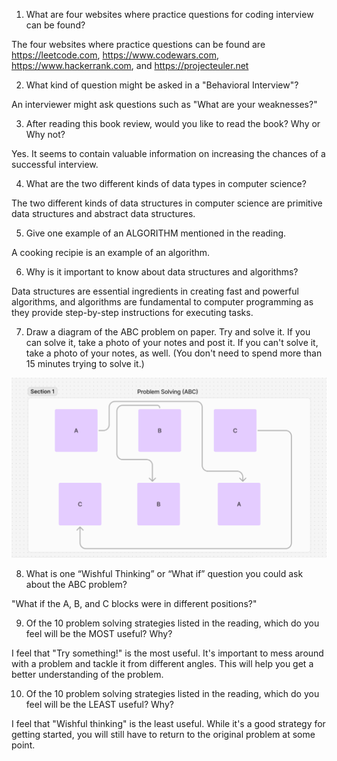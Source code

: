 1. What are four websites where practice questions for coding interview can be found?

The four websites where practice questions can be found are https://leetcode.com, https://www.codewars.com, https://www.hackerrank.com, and https://projecteuler.net

2. What kind of question might be asked in a "Behavioral Interview"?

An interviewer might ask questions such as "What are your weaknesses?"

3. After reading this book review, would you like to read the book? Why or Why not?

Yes. It seems to contain valuable information on increasing the chances of a successful interview.

4. What are the two different kinds of data types in computer science?

The two different kinds of data structures in computer science are primitive data structures and abstract data structures.

5. Give one example of an ALGORITHM mentioned in the reading.

A cooking recipie is an example of an algorithm.

6. Why is it important to know about data structures and algorithms?

Data structures are essential ingredients in creating fast and powerful algorithms, and algorithms are fundamental to computer programming as they provide step-by-step instructions for executing tasks.

7. Draw a diagram of the ABC problem on paper. Try and solve it. If you can solve it, take a photo of your notes and post it. If you can't solve it, take a photo of your notes, as well. (You don't need to spend more than 15 minutes trying to solve it.)

![alt text](image.png)

8. What is one “Wishful Thinking” or “What if” question you could ask about the ABC problem?

"What if the A, B, and C blocks were in different positions?"

9. Of the 10 problem solving strategies listed in the reading, which do you feel will be the MOST useful? Why?

I feel that "Try something!" is the most useful.  It's important to mess around with a problem and tackle it from different angles.  This will help you get a better understanding of the problem.

10. Of the 10 problem solving strategies listed in the reading, which do you feel will be the LEAST useful? Why?

I feel that "Wishful thinking" is the least useful.  While it's a good strategy for getting started, you will still have to return to the original problem at some point.
